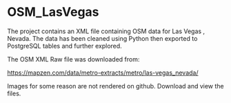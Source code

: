 # OSM_LasVegas

The project contains an XML file containing OSM data for Las Vegas , Nevada. The data has been cleaned using Python then exported to PostgreSQL tables and further explored.

The OSM XML Raw file was downloaded from:

https://mapzen.com/data/metro-extracts/metro/las-vegas_nevada/


Images for some reason are not rendered on github. Download and view the files.  
